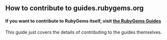 ## How to contribute to guides.rubygems.org

#### **If you want to contribute to RubyGems itself, visit [the RubyGems Guides](http://guides.rubygems.org/contributing/)**
This guide just covers the details of contributing to the guides themselves.


